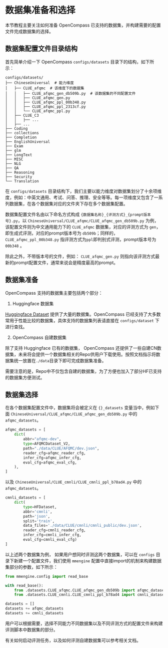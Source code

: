 # 数据集准备和选择

本节教程主要关注如何准备 OpenCompass 已支持的数据集，并构建需要的配置文件完成数据集的选择。

## 数据集配置文件目录结构

首先简单介绍一下 OpenCompass `configs/datasets` 目录下的结构，如下所示：

```
configs/datasets/
├── ChineseUniversal  # 能力维度
│   ├── CLUE_afqmc  # 该维度下的数据集
│   │   ├── CLUE_afqmc_gen_db509b.py  # 该数据集的不同配置文件
│   │   ├── CLUE_afqmc_gen.py
│   │   ├── CLUE_afqmc_ppl_00b348.py
│   │   ├── CLUE_afqmc_ppl_2313cf.py
│   │   └── CLUE_afqmc_ppl.py
│   ├── CLUE_C3
│   │   ├── ...
│   ├── ...
├── Coding
├── collections
├── Completion
├── EnglishUniversal
├── Exam
├── glm
├── LongText
├── MISC
├── NLG
├── QA
├── Reasoning
├── Security
└── Translation
```

在 `configs/datasets` 目录结构下，我们主要以能力维度对数据集划分了十余项维度，例如：中英文通用、考试、问答、推理、安全等等。每一项维度又包含了一系列数据集，在各个数据集对应的文件夹下存在多个数据集配置。

数据集配置文件名由以下命名方式构成 `{数据集名称}_{评测方式}_{prompt版本号}.py`，以 `ChineseUniversal/CLUE_afqmc/CLUE_afqmc_gen_db509b.py` 为例，该配置文件则为中文通用能力下的 `CLUE_afqmc` 数据集，对应的评测方式为 `gen`，即生成式评测，对应的prompt版本号为 `db509b`；同样的， `CLUE_afqmc_ppl_00b348.py` 指评测方式为`ppl`即判别式评测，prompt版本号为 `00b348` 。

除此之外，不带版本号的文件，例如： `CLUE_afqmc_gen.py` 则指向该评测方式最新的prompt配置文件，通常来说会是精度最高的prompt。

## 数据集准备

OpenCompass 支持的数据集主要包括两个部分：

1. Huggingface 数据集

[Huggingface Dataset](https://huggingface.co/datasets) 提供了大量的数据集。OpenCompass 已经支持了大多数常用于性能比较的数据集，具体支持的数据集列表请直接在 `configs/dataset` 下进行查找。

2. OpenCompass 自建数据集

除了支持 Huggingface 已有的数据集， OpenCompass 还提供了一些自建CN数据集，未来将会提供一个数据集相关的Repo供用户下载使用。按照文档指示将数据集统一放置在`./data`目录下即可完成数据集准备。

需要注意的是，Repo中不仅包含自建的数据集，为了方便也加入了部分HF已支持的数据集方便测试。

## 数据集选择

在各个数据集配置文件中，数据集将会被定义在 `{}_datasets` 变量当中，例如下面 `ChineseUniversal/CLUE_afqmc/CLUE_afqmc_gen_db509b.py` 中的 `afqmc_datasets`。

```python
afqmc_datasets = [
    dict(
        abbr="afqmc-dev",
        type=AFQMCDataset_V2,
        path="./data/CLUE/AFQMC/dev.json",
        reader_cfg=afqmc_reader_cfg,
        infer_cfg=afqmc_infer_cfg,
        eval_cfg=afqmc_eval_cfg,
    ),
]
```

以及 `ChineseUniversal/CLUE_cmnli/CLUE_cmnli_ppl_b78ad4.py` 中的 `afqmc_datasets`。

```python
cmnli_datasets = [
    dict(
        type=HFDataset,
        abbr='cmnli',
        path='json',
        split='train',
        data_files='./data/CLUE/cmnli/cmnli_public/dev.json',
        reader_cfg=cmnli_reader_cfg,
        infer_cfg=cmnli_infer_cfg,
        eval_cfg=cmnli_eval_cfg)
]
```

以上述两个数据集为例， 如果用户想同时评测这两个数据集，可以在 `configs` 目录下新建一个配置文件，我们使用  `mmengine` 配置中直接import的机制来构建数据集部分的参数，如下所示：

```python
from mmengine.config import read_base

with read_base():
    from .datasets.CLUE_afqmc.CLUE_afqmc_gen_db509b import afqmc_datasets
    from .datasets.CLUE_cmnli.CLUE_cmnli_ppl_b78ad4 import cmnli_datasets

datasets = []
datasets += afqmc_datasets
datasets += cmnli_datasets
```

用户可以根据需要，选择不同能力不同数据集以及不同评测方式的配置文件来构建评测脚本中数据集的部分。

有关如何启动评测任务，以及如何评测自建数据集可以参考相关文档。
